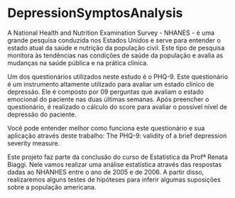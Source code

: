 # DepressionSymptosAnalysis

A National Health and Nutrition Examination Survey - NHANES - é uma grande pesquisa conduzida nos Estados Unidos e serve para entender o estado atual da saúde e nutrição da população civil. Este tipo de pesquisa monitora às tendências nas condições de saúde da população e avalia as mudanças na saúde pública e na prática clínica.

Um dos questionários utilizados neste estudo é o PHQ-9. Este questionário é um instrumento altamente utilizado para avaliar um estado clínico de depressão. Ele é composto por 09 perguntas que avaliam o estado emocional do paciente nas duas últimas semanas. Após preencher o questionário, é realizado o cálculo do score para avaliar o possível nível de depressão do paciente.

Você pode entender melhor como funciona este questionário e sua aplicação através deste trabalho: The PHQ-9: validity of a brief depression severity measure.

Este projeto faz parte da conclusão do curso de Estatística da Profª Renata Biaggi. Nele vamos realizar uma análise estatística através das respostas dadas ao NHANHES entre o ano de 2005 e de 2006. A partir disso, realizaremos alguns testes de hipóteses para inferir algumas suposições sobre a população americana.
